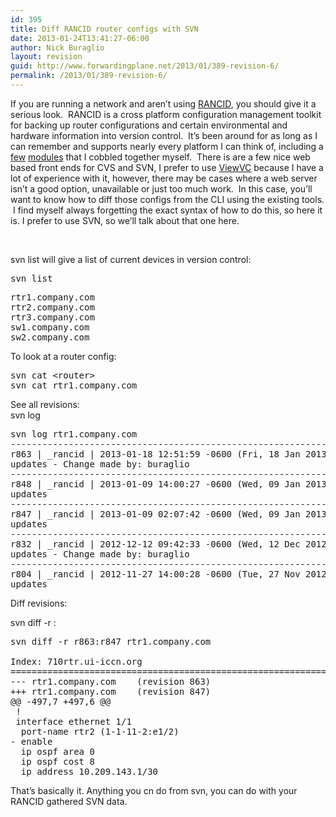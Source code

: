 ```yaml
---
id: 395
title: Diff RANCID router configs with SVN
date: 2013-01-24T13:41:27-06:00
author: Nick Buraglio
layout: revision
guid: http://www.forwardingplane.net/2013/01/389-revision-6/
permalink: /2013/01/389-revision-6/
---
```

If you are running a network and aren&#8217;t using <a href="http://shrubbery.net/rancid/" target="_blank">RANCID</a>, you should give it a serious look.  RANCID is a cross platform configuration management toolkit for backing up router configurations and certain environmental and hardware information into version control.  It&#8217;s been around for as long as I can remember and supports nearly every platform I can think of, including a <a title="VDXrancid contrib scripts" href="http://www.forwardingplane.net/2012/11/vdxrancid-contrib-scripts/" target="_blank">few</a> <a title="alurancid and pfrancid" href="http://www.forwardingplane.net/2011/06/alurancid-and-pfrancid/" target="_blank">modules</a> that I cobbled together myself.  There is are a few nice web based front ends for CVS and SVN, I prefer to use <a href="http://www.viewvc.org" target="_blank">ViewVC</a> because I have a lot of experience with it, however, there may be cases where a web server isn&#8217;t a good option, unavailable or just too much work.  In this case, you&#8217;ll want to know how to diff those configs from the CLI using the existing tools.  I find myself always forgetting the exact syntax of how to do this, so here it is. I prefer to use SVN, so we&#8217;ll talk about that one here.

&nbsp;

svn list will give a list of current devices in version control:

<pre>svn list</pre>

<pre>rtr1.company.com
rtr2.company.com
rtr3.company.com
sw1.company.com
sw2.company.com</pre>

To look at a router config:

<pre>svn cat &lt;router&gt;
svn cat rtr1.company.com</pre>

See all revisions:  
svn log <router>

<pre>svn log rtr1.company.com
------------------------------------------------------------------------
r863 | _rancid | 2013-01-18 12:51:59 -0600 (Fri, 18 Jan 2013) | 1 line
updates - Change made by: buraglio
------------------------------------------------------------------------
r848 | _rancid | 2013-01-09 14:00:27 -0600 (Wed, 09 Jan 2013) | 1 line
updates
------------------------------------------------------------------------
r847 | _rancid | 2013-01-09 02:07:42 -0600 (Wed, 09 Jan 2013) | 1 line
updates
------------------------------------------------------------------------
r832 | _rancid | 2012-12-12 09:42:33 -0600 (Wed, 12 Dec 2012) | 1 line
updates - Change made by: buraglio
------------------------------------------------------------------------
r804 | _rancid | 2012-11-27 14:00:28 -0600 (Tue, 27 Nov 2012) | 1 line
updates</pre>

Diff revisions:

svn diff -r <version1>:<version2> <router>

<pre>svn diff -r r863:r847 rtr1.company.com

Index: 710rtr.ui-iccn.org
===================================================================
--- rtr1.company.com	(revision 863)
+++ rtr1.company.com	(revision 847)
@@ -497,7 +497,6 @@
 !
 interface ethernet 1/1
  port-name rtr2 (1-1-11-2:e1/2)
- enable
  ip ospf area 0
  ip ospf cost 8
  ip address 10.209.143.1/30
</pre>

That&#8217;s basically it. Anything you cn do from svn, you can do with your RANCID gathered SVN data.